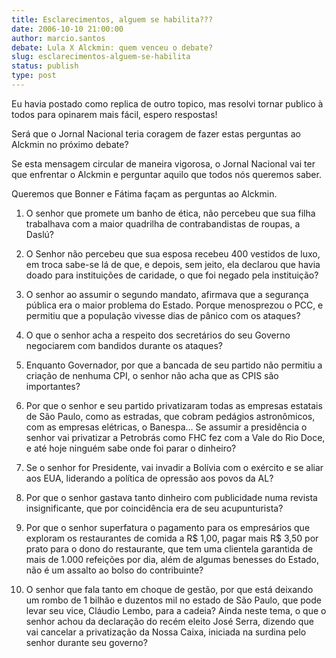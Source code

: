 ```yaml
---
title: Esclarecimentos, alguem se habilita???
date: 2006-10-10 21:00:00
author: marcio.santos
debate: Lula X Alckmin: quem venceu o debate?
slug: esclarecimentos-alguem-se-habilita
status: publish 
type: post
---
```


Eu havia postado como replica de outro topico, mas resolvi tornar publico à todos para opinarem mais fácil, espero respostas!


Será que o Jornal Nacional teria coragem de fazer estas perguntas ao Alckmin no próximo debate?


Se esta mensagem circular de maneira vigorosa, o Jornal Nacional vai ter que enfrentar o Alckmin e perguntar aquilo que todos nós queremos saber.


Queremos que Bonner e Fátima façam as perguntas ao Alckmin.


1) O senhor que promete um banho de ética, não percebeu que sua filha trabalhava com a maior quadrilha de contrabandistas de roupas, a Daslú?


2) O Senhor não percebeu que sua esposa recebeu 400 vestidos de luxo, em troca sabe-se lá de que, e depois, sem jeito, ela declarou que havia doado para instituições de caridade, o que foi negado pela instituição?


3) O senhor ao assumir o segundo mandato, afirmava que a segurança pública era o maior problema do Estado. Porque menosprezou o PCC, e permitiu que a população vivesse dias de pânico com os ataques?


4) O que o senhor acha a respeito dos secretários do seu Governo negociarem com bandidos durante os ataques?


5) Enquanto Governador, por que a bancada de seu partido não permitiu a criação de nenhuma CPI, o senhor não acha que as CPIS são importantes?


6) Por que o senhor e seu partido privatizaram todas as empresas estatais de São Paulo, como as estradas, que cobram pedágios astronômicos, com as empresas elétricas, o Banespa... Se assumir a presidência o senhor vai privatizar a Petrobrás como FHC fez com a Vale do Rio Doce, e até hoje ninguém sabe onde foi parar o dinheiro?


7) Se o senhor for Presidente, vai invadir a Bolívia com o exército e se aliar aos EUA, liderando a política de opressão aos povos da AL?


8) Por que o senhor gastava tanto dinheiro com publicidade numa revista insignificante, que por coincidência era de seu acupunturista?


9) Por que o senhor superfatura o pagamento para os empresários que exploram os restaurantes de comida a R$ 1,00, pagar mais R$ 3,50 por prato para o dono do restaurante, que tem uma clientela garantida de mais de 1.000 refeições por dia, além de algumas benesses do Estado, não é um assalto ao bolso do contribuinte?


10) O senhor que fala tanto em choque de gestão, por que está deixando um rombo de 1 bilhão e duzentos mil no estado de São Paulo, que pode levar seu vice, Cláudio Lembo, para a cadeia? Ainda neste tema, o que o senhor achou da declaração do recém eleito José Serra, dizendo que vai cancelar a privatização da Nossa Caixa, iniciada na surdina pelo senhor durante seu governo?


